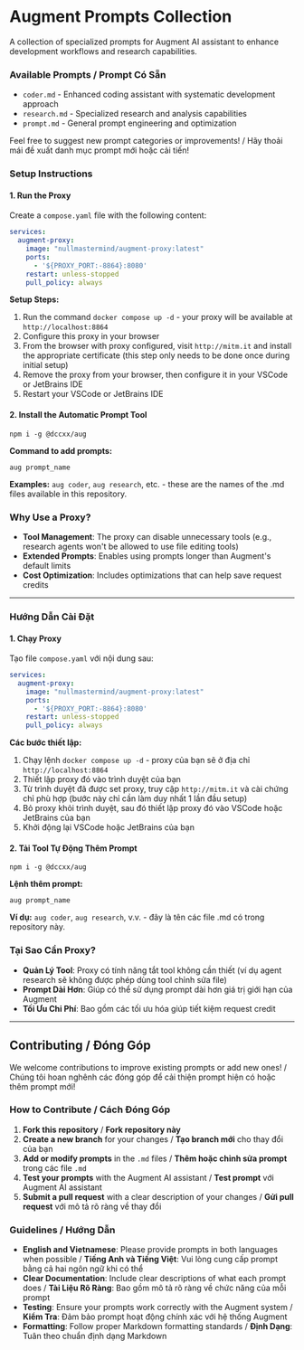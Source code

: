 # Augment Prompts Collection

A collection of specialized prompts for Augment AI assistant to enhance development workflows and research capabilities.

### Available Prompts / Prompt Có Sẵn

- `coder.md` - Enhanced coding assistant with systematic development approach
- `research.md` - Specialized research and analysis capabilities
- `prompt.md` - General prompt engineering and optimization

Feel free to suggest new prompt categories or improvements! / Hãy thoải mái đề xuất danh mục prompt mới hoặc cải tiến!

### Setup Instructions

#### 1. Run the Proxy

Create a `compose.yaml` file with the following content:

```yaml
services:
  augment-proxy:
    image: "nullmastermind/augment-proxy:latest"
    ports:
      - '${PROXY_PORT:-8864}:8080'
    restart: unless-stopped
    pull_policy: always
```

**Setup Steps:**

1. Run the command `docker compose up -d` - your proxy will be available at `http://localhost:8864`
2. Configure this proxy in your browser
3. From the browser with proxy configured, visit `http://mitm.it` and install the appropriate certificate (this step
   only needs to be done once during initial setup)
4. Remove the proxy from your browser, then configure it in your VSCode or JetBrains IDE
5. Restart your VSCode or JetBrains IDE

#### 2. Install the Automatic Prompt Tool

```shell
npm i -g @dccxx/aug
```

**Command to add prompts:**

```shell
aug prompt_name
```

**Examples:** `aug coder`, `aug research`, etc. - these are the names of the .md files available in this repository.

### Why Use a Proxy?

- **Tool Management**: The proxy can disable unnecessary tools (e.g., research agents won't be allowed to use file
  editing tools)
- **Extended Prompts**: Enables using prompts longer than Augment's default limits
- **Cost Optimization**: Includes optimizations that can help save request credits

---

### Hướng Dẫn Cài Đặt

#### 1. Chạy Proxy

Tạo file `compose.yaml` với nội dung sau:

```yaml
services:
  augment-proxy:
    image: "nullmastermind/augment-proxy:latest"
    ports:
      - '${PROXY_PORT:-8864}:8080'
    restart: unless-stopped
    pull_policy: always
```

**Các bước thiết lập:**

1. Chạy lệnh `docker compose up -d` - proxy của bạn sẽ ở địa chỉ `http://localhost:8864`
2. Thiết lập proxy đó vào trình duyệt của bạn
3. Từ trình duyệt đã được set proxy, truy cập `http://mitm.it` và cài chứng chỉ phù hợp (bước này chỉ cần làm duy nhất 1
   lần đầu setup)
4. Bỏ proxy khỏi trình duyệt, sau đó thiết lập proxy đó vào VSCode hoặc JetBrains của bạn
5. Khởi động lại VSCode hoặc JetBrains của bạn

#### 2. Tải Tool Tự Động Thêm Prompt

```shell
npm i -g @dccxx/aug
```

**Lệnh thêm prompt:**

```shell
aug prompt_name
```

**Ví dụ:** `aug coder`, `aug research`, v.v. - đây là tên các file .md có trong repository này.

### Tại Sao Cần Proxy?

- **Quản Lý Tool**: Proxy có tính năng tắt tool không cần thiết (ví dụ agent research sẽ không được phép dùng tool chỉnh
  sửa file)
- **Prompt Dài Hơn**: Giúp có thể sử dụng prompt dài hơn giá trị giới hạn của Augment
- **Tối Ưu Chi Phí**: Bao gồm các tối ưu hóa giúp tiết kiệm request credit

---

## Contributing / Đóng Góp

We welcome contributions to improve existing prompts or add new ones! / Chúng tôi hoan nghênh các đóng góp để cải thiện
prompt hiện có hoặc thêm prompt mới!

### How to Contribute / Cách Đóng Góp

1. **Fork this repository** / **Fork repository này**
2. **Create a new branch** for your changes / **Tạo branch mới** cho thay đổi của bạn
3. **Add or modify prompts** in the `.md` files / **Thêm hoặc chỉnh sửa prompt** trong các file `.md`
4. **Test your prompts** with the Augment AI assistant / **Test prompt** với Augment AI assistant
5. **Submit a pull request** with a clear description of your changes / **Gửi pull request** với mô tả rõ ràng về thay
   đổi

### Guidelines / Hướng Dẫn

- **English and Vietnamese**: Please provide prompts in both languages when possible / **Tiếng Anh và Tiếng Việt**: Vui
  lòng cung cấp prompt bằng cả hai ngôn ngữ khi có thể
- **Clear Documentation**: Include clear descriptions of what each prompt does / **Tài Liệu Rõ Ràng**: Bao gồm mô tả rõ
  ràng về chức năng của mỗi prompt
- **Testing**: Ensure your prompts work correctly with the Augment system / **Kiểm Tra**: Đảm bảo prompt hoạt động chính
  xác với hệ thống Augment
- **Formatting**: Follow proper Markdown formatting standards / **Định Dạng**: Tuân theo chuẩn định dạng Markdown